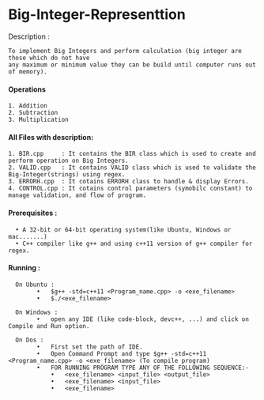 # Big-Integer-Representtion

Description : 

    To implement Big Integers and perform calculation (big integer are those which do not have 
    any maximum or minimum value they can be build until computer runs out of memory). 

#### Operations

    1. Addition
    2. Subtraction
    3. Multiplication


#### All Files with description:

    1. BIR.cpp     : It contains the BIR class which is used to create and perform operation on Big Integers.
    2. VALID.cpp   : It contains VALID class which is used to validate the Big-Integer(strings) using regex.
    3. ERRORH.cpp  : It cotains ERRORH class to handle & display Errors.
    4. CONTROL.cpp : It cotains control parameters (symobilc constant) to manage validation, and flow of program.


#### Prerequisites :

      •	A 32-bit or 64-bit operating system(like Ubuntu, Windows or mac.......)
      •	C++ compiler like g++ and using c++11 version of g++ compiler for regex.

#### Running :

      On Ubuntu :
            •	$g++ -std=c++11 <Program_name.cpp> -o <exe_filename>
            •	$./<exe_filename>

      On Windows :
            •	open any IDE (like code-block, devc++, ...) and click on Compile and Run option.

      On Dos :
            •	First set the path of IDE.
            •	Open Command Prompt and type $g++ -std=c++11 <Program_name.cpp> -o <exe_filename> (To compile program)
            •	FOR RUNNING PROGRAM TYPE ANY OF THE FOLLOWING SEQUENCE:-
                •	<exe_filename> <input_file> <output_file>
                •	<exe_filename> <input_file>
                •	<exe_filename>


